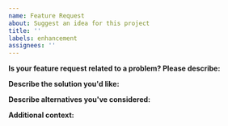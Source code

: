 ```yaml
---
name: Feature Request
about: Suggest an idea for this project
title: ''
labels: enhancement
assignees: ''
---
```


**Is your feature request related to a problem? Please describe:**
<!-- A clear and concise description of what the problem is. Ex. I'm always frustrated when [...] -->

**Describe the solution you'd like:**
<!-- A clear and concise description of what you want to happen. -->

**Describe alternatives you've considered:**
<!-- A clear and concise description of any alternative solutions or features you've considered. -->

**Additional context:**
<!-- Add any other context or screenshots about the feature request here. -->

<!-- Click the "Preview" tab before you submit to ensure the formatting is correct. -->
